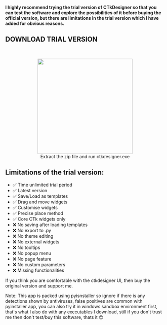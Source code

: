 **I highly recommend trying the trial version of CTkDesigner so that you can test the software and explore the possibilities of it before buying the official version, 
but there are limitations in the trial version which I have added for obvious reasons.**

## DOWNLOAD TRIAL VERSION
<br> <p align='center'> [<img src="https://img.shields.io/badge/Download-Trial-informational?&logo=python&logoColor=yellow&color=white" width="300">](https://github.com/Akascape/CTkDesigner-Support/releases/download/trial-version/CTkDesigner-Trial.zip)  </br>
Extract the zip file and run ctkdesigner.exe

## Limitations of the trial version:
- ✅ Time unlimited trial period
- ✅ Latest version
- ✅ Save/Load as templates
- ✅ Drag and move widgets
- ✅ Customise widgets
- ✅ Precise place method
- ✅ Core CTk widgets only
- ❌ No saving after loading templates
- ❌ No export to .py
- ❌ No theme editing
- ❌ No external widgets
- ❌ No tooltips
- ❌ No popup menu
- ❌ No page feature
- ❌ No custom parameters 
- ❌ Missing functionalities

If you think you are comfortable with the ctkdesigner UI, then buy the original version and support me. 

Note: This app is packed using pyisnstaller so ignore if there is any detections shown by antiviruses, false positives are common with pyinstaller app, you can also try it in windows sandbox environment first, that's what I also do with any executables I download, still if you don't trust me then don't test/buy this software, thats it 😊
